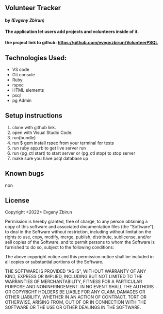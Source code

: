 ## Volunteer Tracker

#### by _**(Evgeny Zbirun)**_

#### The application let users add projects and volunteers inside of it.



#### the project link to github: https://github.com/evegyzbirun/VolunteerPSQL

## Technologies Used:
* VS code
* Git console
* Ruby
* rspec
* HTML elements
* psql
* pg Admin

## Setup instructions

1. clone with github link.
2. open with Visual Studio Code.
3. run(bundle)
4. run $ gem install rspec from your terminal for tests
5. run ruby app.rb to get live server run
6. run (pg_ctl start) to start server or (pg_ctl stop) to stop server
7. make sure you have psql database up



## Known bugs
 non

## License

Copyright <2022> Evgeny Zbirun

Permission is hereby granted, free of charge, to any person obtaining a copy of this software and associated documentation files (the "Software"), to deal in the Software without restriction, including without limitation the rights to use, copy, modify, merge, publish, distribute, sublicense, and/or sell copies of the Software, and to permit persons to whom the Software is furnished to do so, subject to the following conditions:

The above copyright notice and this permission notice shall be included in all copies or substantial portions of the Software.

THE SOFTWARE IS PROVIDED "AS IS", WITHOUT WARRANTY OF ANY KIND, EXPRESS OR IMPLIED, INCLUDING BUT NOT LIMITED TO THE WARRANTIES OF MERCHANTABILITY, FITNESS FOR A PARTICULAR PURPOSE AND NONINFRINGEMENT. IN NO EVENT SHALL THE AUTHORS OR COPYRIGHT HOLDERS BE LIABLE FOR ANY CLAIM, DAMAGES OR OTHER LIABILITY, WHETHER IN AN ACTION OF CONTRACT, TORT OR OTHERWISE, ARISING FROM, OUT OF OR IN CONNECTION WITH THE SOFTWARE OR THE USE OR OTHER DEALINGS IN THE SOFTWARE.
